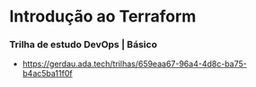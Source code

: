 # Introdução ao Terraform

### Trilha de estudo DevOps | Básico

* https://gerdau.ada.tech/trilhas/659eaa67-96a4-4d8c-ba75-b4ac5ba11f0f
